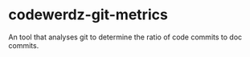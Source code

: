 # codewerdz-git-metrics
An tool that analyses git to determine the ratio of code commits to doc commits.
